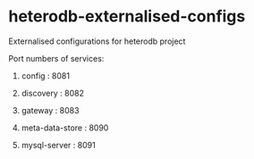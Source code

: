 # heterodb-externalised-configs
Externalised configurations for heterodb project



Port numbers of services:
 1. config : 8081
 2. discovery : 8082
 3. gateway : 8083
 4. meta-data-store : 8090
 
 5. mysql-server : 8091
 
